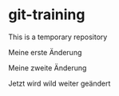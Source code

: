# git-training
This is a temporary repository

Meine erste Änderung

Meine zweite Änderung

Jetzt wird wild weiter geändert

